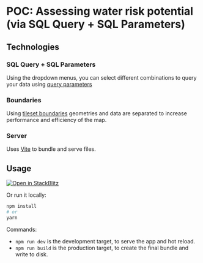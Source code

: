 # POC: Assessing water risk potential (via SQL Query + SQL Parameters)

## Technologies

### SQL Query + SQL Parameters

Using the dropdown menus, you can select different combinations to query your data using [query parameters](https://docs.carto.com/carto-for-developers/carto-for-react/guides/query-parameters)

### Boundaries

Using [tileset boundaries](https://docs.carto.com/carto-for-developers/guides/use-boundaries-in-your-application) geometries and data are separated to increase performance and efficiency of the map.

### Server

Uses [Vite](https://vitejs.dev/) to bundle and serve files.

## Usage

[![Open in StackBlitz](https://developer.stackblitz.com/img/open_in_stackblitz.svg)](https://stackblitz.com/github/CartoDB/carto-tam-public/tree/master/2024/383294-wri-map-migration/sample-boundary?file=index.ts)

Or run it locally:

```bash
npm install
# or
yarn
```

Commands:

- `npm run dev` is the development target, to serve the app and hot reload.
- `npm run build` is the production target, to create the final bundle and write to disk.
